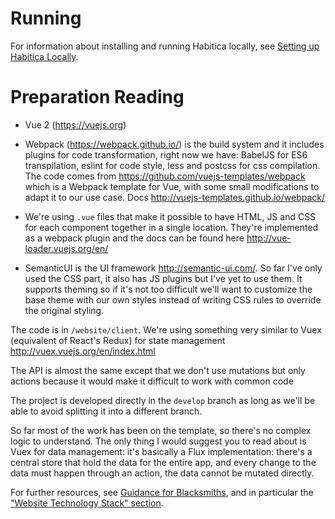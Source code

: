 # Running
For information about installing and running Habitica locally, see [Setting up Habitica Locally](http://habitica.wikia.com/wiki/Setting_up_Habitica_Locally).

# Preparation Reading
- Vue 2 (https://vuejs.org)

- Webpack (https://webpack.github.io/) is the build system and it includes plugins for code transformation, right now we have: BabelJS for ES6 transpilation, eslint for code style, less and postcss for css compilation. The code comes from https://github.com/vuejs-templates/webpack which is a Webpack template for Vue, with some small modifications to adapt it to our use case. Docs http://vuejs-templates.github.io/webpack/

- We're using `.vue` files that make it possible to have HTML, JS and CSS for each component together in a single location. They're implemented as a webpack plugin and the docs can be found here http://vue-loader.vuejs.org/en/

- SemanticUI is the UI framework http://semantic-ui.com/. So far I've only used the CSS part, it also has JS plugins but I've yet to use them. It supports theming so if it's not too difficult we'll want to customize the base theme with our own styles instead of writing CSS rules to override the original styling.

The code is in `/website/client`. We're using something very similar to Vuex (equivalent of React's Redux) for state management http://vuex.vuejs.org/en/index.html

The API is almost the same except that we don't use mutations but only actions because it would make it difficult to work with common code

The project is developed directly in the `develop` branch as long as we'll be able to avoid splitting it into a different branch.

So far most of the work has been on the template, so there's no complex logic to understand. The only thing I would suggest you to read about is Vuex for data management: it's basically a Flux implementation: there's a central store that hold the data for the entire app, and every change to the data must happen through an action, the data cannot be mutated directly.

For further resources, see [Guidance for Blacksmiths](http://habitica.wikia.com/wiki/Guidance_for_Blacksmiths), and in particular the ["Website Technology Stack" section](http://habitica.wikia.com/wiki/Guidance_for_Blacksmiths#Website_Technology_Stack).
